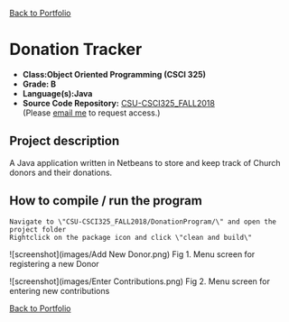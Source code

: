 [Back to Portfolio](./)

Donation Tracker
===============

-   **Class:Object Oriented Programming (CSCI 325)** 
-   **Grade: B**
-   **Language(s):Java**
-   **Source Code Repository:** [CSU-CSCI325_FALL2018](https://github.com/brian2524/CSU-CSCI325_FALL2018)  
    (Please [email me](mailto:BTHinkle@csustudent.net?subject=GitHub%20Access) to request access.)

## Project description

A Java application written in Netbeans to store and keep track of Church donors and their donations.

## How to compile / run the program
```In Netbeans click \"Open Project\"
Navigate to \"CSU-CSCI325_FALL2018/DonationProgram/\" and open the project folder
Rightclick on the package icon and click \"clean and build\"
```

![screenshot](images/Add New Donor.png)
Fig 1. Menu screen for registering a new Donor

![screenshot](images/Enter Contributions.png)
Fig 2. Menu screen for entering new contributions

[Back to Portfolio](./)
